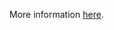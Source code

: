 More information [here](https://docs.prismacloud.io/en/enterprise-edition/policy-reference/azure-policies/azure-storage-policies/bc-azure-228).
